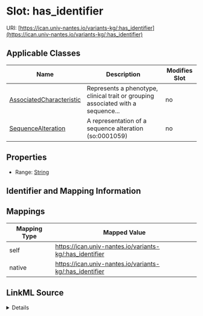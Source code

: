 

# Slot: has_identifier



URI: [https://ican.univ-nantes.io/variants-kg/:has_identifier](https://ican.univ-nantes.io/variants-kg/:has_identifier)



<!-- no inheritance hierarchy -->





## Applicable Classes

| Name | Description | Modifies Slot |
| --- | --- | --- |
| [AssociatedCharacteristic](AssociatedCharacteristic.md) | Represents a phenotype, clinical trait or grouping associated with a sequence... |  no  |
| [SequenceAlteration](SequenceAlteration.md) | A representation of a sequence alteration (so:0001059) |  no  |







## Properties

* Range: [String](String.md)





## Identifier and Mapping Information








## Mappings

| Mapping Type | Mapped Value |
| ---  | ---  |
| self | https://ican.univ-nantes.io/variants-kg/:has_identifier |
| native | https://ican.univ-nantes.io/variants-kg/:has_identifier |




## LinkML Source

<details>
```yaml
name: has_identifier
alias: has_identifier
domain_of:
- SequenceAlteration
- AssociatedCharacteristic
range: string

```
</details>